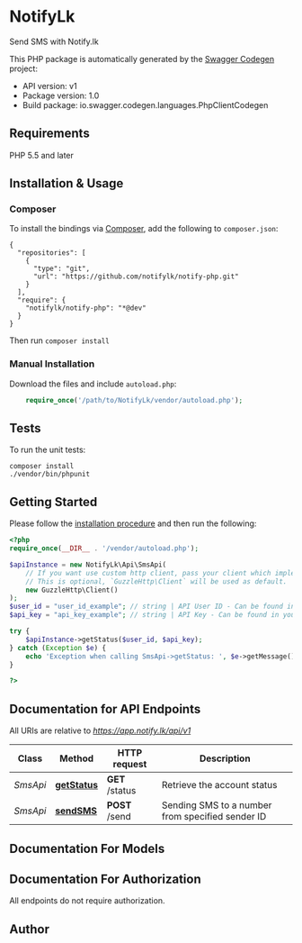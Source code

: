 # NotifyLk
Send SMS with Notify.lk

This PHP package is automatically generated by the [Swagger Codegen](https://github.com/swagger-api/swagger-codegen) project:

- API version: v1
- Package version: 1.0
- Build package: io.swagger.codegen.languages.PhpClientCodegen

## Requirements

PHP 5.5 and later

## Installation & Usage
### Composer

To install the bindings via [Composer](http://getcomposer.org/), add the following to `composer.json`:

```
{
  "repositories": [
    {
      "type": "git",
      "url": "https://github.com/notifylk/notify-php.git"
    }
  ],
  "require": {
    "notifylk/notify-php": "*@dev"
  }
}
```

Then run `composer install`

### Manual Installation

Download the files and include `autoload.php`:

```php
    require_once('/path/to/NotifyLk/vendor/autoload.php');
```

## Tests

To run the unit tests:

```
composer install
./vendor/bin/phpunit
```

## Getting Started

Please follow the [installation procedure](#installation--usage) and then run the following:

```php
<?php
require_once(__DIR__ . '/vendor/autoload.php');

$apiInstance = new NotifyLk\Api\SmsApi(
    // If you want use custom http client, pass your client which implements `GuzzleHttp\ClientInterface`.
    // This is optional, `GuzzleHttp\Client` will be used as default.
    new GuzzleHttp\Client()
);
$user_id = "user_id_example"; // string | API User ID - Can be found in your settings page.
$api_key = "api_key_example"; // string | API Key - Can be found in your settings page.

try {
    $apiInstance->getStatus($user_id, $api_key);
} catch (Exception $e) {
    echo 'Exception when calling SmsApi->getStatus: ', $e->getMessage(), PHP_EOL;
}

?>
```

## Documentation for API Endpoints

All URIs are relative to *https://app.notify.lk/api/v1*

Class | Method | HTTP request | Description
------------ | ------------- | ------------- | -------------
*SmsApi* | [**getStatus**](docs/Api/SmsApi.md#getstatus) | **GET** /status | Retrieve the account status
*SmsApi* | [**sendSMS**](docs/Api/SmsApi.md#sendsms) | **POST** /send | Sending SMS to a number from specified sender ID


## Documentation For Models



## Documentation For Authorization

 All endpoints do not require authorization.


## Author




